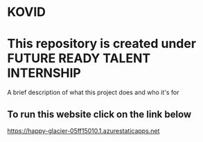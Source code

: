 # KOVID

# This repository is created under FUTURE READY TALENT INTERNSHIP

A brief description of what this project does and who it's for

## To run this website click on the link below
https://happy-glacier-05ff15010.1.azurestaticapps.net
